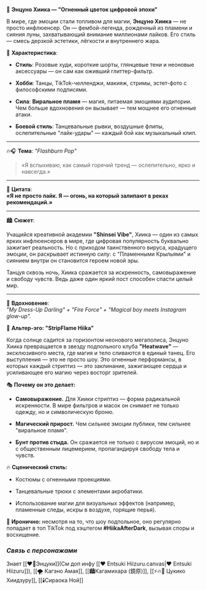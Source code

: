 🎀 **Энцуно Хиика — "Огненный цветок цифровой эпохи"**

В мире, где эмоции стали топливом для магии, **Энцуно Хиика** — не просто инфлюенсер. Он — фембой-легенда, рожденный из пламени и сияния луны, захватывающий внимание миллионами лайков. Его стиль — смесь дерзкой эстетики, лёгкости и внутреннего жара.

🌟 **Характеристика**:

- **Стиль**: Розовые худи, короткие шорты, глянцевые тени и неоновые аксессуары — он сам как оживший глиттер-фильтр.
    
- **Хобби**: Танцы, TikTok-челленджи, макияж, стримы, эстет-фото с философскими подписями.
    
- **Сила**: **Виральное пламя** — магия, питаемая эмоциями аудитории. Чем больше вдохновения он вызывает — тем мощнее его огненные атаки.
    
- **Боевой стиль**: Танцевальные рывки, воздушные флипы, ослепительные "лайк-удары" — каждый бой как музыкальный клип.
    

---

🔥🎧 **Тема**: _"Flashburn Pop"_

> «Я вспыхиваю, как самый горячий тренд — ослепительно, ярко и навсегда.»

---

💬 **Цитата**:  
**«Я не просто лайк. Я — огонь, на который залипают в реках рекомендаций.»**

---

🏙 **Сюжет**:

Учащийся креативной академии **"Shinsei Vibe"**, Хиика — один из самых ярких инфлюенсеров в мире, где цифровая популярность буквально зажигает реальность. Но с приходом таинственного вируса, крадущего эмоции, он раскрывает истинную силу: с "Пламенными Крыльями" и сиянием внутри он становится героем новой эры.

Танцуя сквозь ночь, Хиика сражается за искренность, самовыражение и свободу чувств. Ведь даже один яркий пост способен спасти целый мир.

---

🧠 **Вдохновение**:  
_"My Dress-Up Darling" + "Fire Force" + "Magical boy meets Instagram glow-up"._

  

💃 **Альтер-эго: "StripFlame Hiika"**

Когда солнце садится за горизонтом неонового мегаполиса, Энцуно Хиика превращается в звезду подпольного клуба **"Heatwave"** — эксклюзивного места, где магия и тело сливаются в единый танец. Его выступления — это не просто шоу. Это огненные перформансы, в которых каждый стриптиз — это заклинание, зажигающее сердца и усиливающее его магию через восторг зрителей.

🎭 **Почему он это делает:**

- **Самовыражение.** Для Хиики стриптиз — форма радикальной искренности. В мире фильтров и масок он снимает не только одежду, но и символическую броню.
    
- **Магический прирост.** Чем сильнее эмоции публики, тем сильнее "виральное пламя".
    
- **Бунт против стыда.** Он сражается не только с вирусом эмоций, но и с общественным лицемерием, пропагандируя свободу тела и чувств.
    

🔥 **Сценический стиль:**

- Костюмы с огненными проекциями.
    
- Танцевальные трюки с элементами акробатики.
    
- Использование магии для визуальных эффектов (например, пламенные следы, искры в воздухе, горящие перья).
    

📱 **Иронично:** несмотря на то, что шоу подпольное, оно регулярно попадает в топ TikTok под хэштегом **#HiikaAfterDark**, вызывая споры и восхищение.


### ***Cвязь с персонажами***
Знает [[❤️‍🔥Энцуки]](См доп инфу [[❤️ Entsuki Hiizuru.canvas|❤️ Entsuki Hiizuru]]), [[🌪️ Кагэно Амая]], [[🏙️Кагамихара (鏡原)]], [[⚡🔥🌙 Цукико Хиидзуру]], [[🕯️Сираока Ной]]